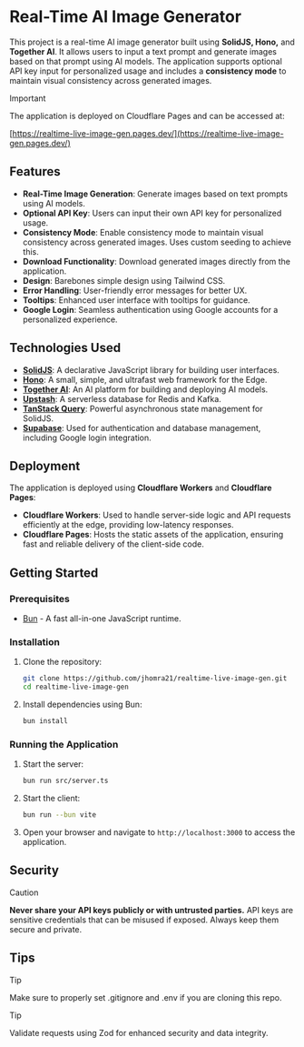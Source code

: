 # Real-Time AI Image Generator

This project is a real-time AI image generator built using **SolidJS, Hono,** and **Together AI**. It allows users to input a text prompt and generate images based on that prompt using AI models. The application supports optional API key input for personalized usage and includes a **consistency mode** to maintain visual consistency across generated images.

> [!IMPORTANT]
> The application is deployed on Cloudflare Pages and can be accessed at:
>
>    [https://realtime-live-image-gen.pages.dev/](https://realtime-live-image-gen.pages.dev/)

## Features

- **Real-Time Image Generation**: Generate images based on text prompts using AI models.
- **Optional API Key**: Users can input their own API key for personalized usage.
- **Consistency Mode**: Enable consistency mode to maintain visual consistency across generated images. Uses custom seeding to achieve this.
- **Download Functionality**: Download generated images directly from the application.
- **Design**: Barebones simple design using Tailwind CSS.
- **Error Handling**: User-friendly error messages for better UX.
- **Tooltips**: Enhanced user interface with tooltips for guidance.
- **Google Login**: Seamless authentication using Google accounts for a personalized experience.

## Technologies Used

- **[SolidJS](https://docs.solidjs.com/)**: A declarative JavaScript library for building user interfaces.
- **[Hono](https://hono.dev/docs/)**: A small, simple, and ultrafast web framework for the Edge.
- **[Together AI](https://docs.together.ai/docs/introduction)**: An AI platform for building and deploying AI models.
- **[Upstash](https://upstash.com/docs/introduction)**: A serverless database for Redis and Kafka.
- **[TanStack Query](https://tanstack.com/query/latest/docs/framework/solid/overview)**: Powerful asynchronous state management for SolidJS.
- **[Supabase](https://supabase.com/docs/guides/getting-started/quickstarts/solidjs)**: Used for authentication and database management, including Google login integration.

## Deployment

The application is deployed using **Cloudflare Workers** and **Cloudflare Pages**:

- **Cloudflare Workers**: Used to handle server-side logic and API requests efficiently at the edge, providing low-latency responses.
- **Cloudflare Pages**: Hosts the static assets of the application, ensuring fast and reliable delivery of the client-side code.

## Getting Started

### Prerequisites

- [Bun](https://bun.sh) - A fast all-in-one JavaScript runtime.

### Installation

1. Clone the repository:

   ```bash
   git clone https://github.com/jhomra21/realtime-live-image-gen.git
   cd realtime-live-image-gen
   ```

2. Install dependencies using Bun:

   ```bash
   bun install
   ```

### Running the Application

1. Start the server:

   ```bash
   bun run src/server.ts
   ```

2. Start the client:

   ```bash
   bun run --bun vite
   ```

3. Open your browser and navigate to `http://localhost:3000` to access the application.

## Security

> [!CAUTION]
> **Never share your API keys publicly or with untrusted parties.** API keys are sensitive credentials that can be misused if exposed. 
> Always keep them secure and private.

## Tips

> [!TIP]
> Make sure to properly set .gitignore and .env if you are cloning this repo.

> [!TIP]
> Validate requests using Zod for enhanced security and data integrity.
